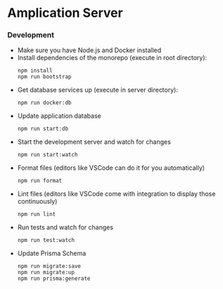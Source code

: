 # Amplication Server

### Development

- Make sure you have Node.js and Docker installed
- Install dependencies of the monorepo (execute in root directory):
  ```
  npm install
  npm run bootstrap
  ```
- Get database services up (execute in server directory):
  ```
  npm run docker:db
  ```
- Update application database
  ```
  npm run start:db
  ```
- Start the development server and watch for changes
  ```
  npm run start:watch
  ```
- Format files (editors like VSCode can do it for you automatically)
  ```
  npm run format
  ```
- Lint files (editors like VSCode come with integration to display those continuously)
  ```
  npm run lint
  ```
- Run tests and watch for changes
  ```
  npm run test:watch
  ```
- Update Prisma Schema
  ```
  npm run migrate:save
  npm run migrate:up
  npm run prisma:generate
  ```
